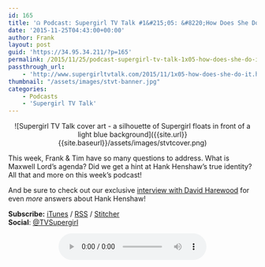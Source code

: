 ```yaml
---
id: 165
title: '☊ Podcast: Supergirl TV Talk #1&#215;05: &#8220;How Does She Do It?&#8221;'
date: '2015-11-25T04:43:00+00:00'
author: Frank
layout: post
guid: 'https://34.95.34.211/?p=165'
permalink: /2015/11/25/podcast-supergirl-tv-talk-1x05-how-does-she-do-it/
passthrough_url:
    - 'http://www.supergirltvtalk.com/2015/11/1x05-how-does-she-do-it.html'
thumbnail: "/assets/images/stvt-banner.jpg"
categories:
    - Podcasts
    - 'Supergirl TV Talk'
---
```


<div markdown="1" style="text-align: center;">
![Supergirl TV Talk cover art - a silhouette of Supergirl floats in front of a light blue background]({{site.url}}{{site.baseurl}}/assets/images/stvtcover.png)
</div>

This week, Frank &amp; Tim have so many questions to address. What is Maxwell Lord’s agenda? Did we get a hint at Hank Henshaw’s true identity? All that and more on this week’s podcast!

And be sure to check out our exclusive [interview with David Harewood](http://www.supergirltvtalk.com/2015/11/bonus-david-harewood-exclusive-interview.html) for even *more* answers about Hank Henshaw!

**Subscribe:** [iTunes](https://itunes.apple.com/us/podcast/supergirl-tv-talk/id961461785)<span style="font-size:14px"> / </span>[RSS](http://feeds.feedburner.com/supergirltvtalk)<span style="font-size:14px"> / </span>[Stitcher](http://www.stitcher.com/podcast/beer-with-geeks/supergirl-tv-talk?refid=stpr)  
**Social**<span style="font-size:14px">: </span>[@TVSupergirl](https://twitter.com/TVSupergirl)

<div markdown="1" style="text-align: center;">
<audio controls>
  <source src="http://www.podtrac.com/pts/redirect.mp3/archive.org/download/STVT1x05/STVT1x05.mp3" type="audio/mpeg">
  Your browser does not support the audio element.
</audio>
</div>